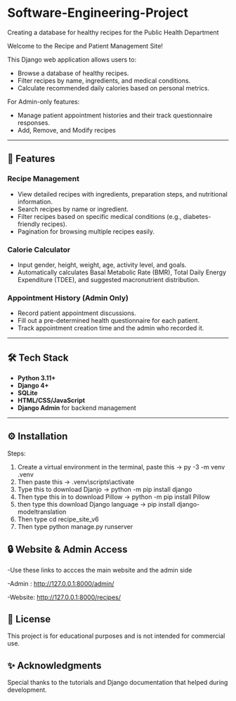 # Software-Engineering-Project
Creating a database for healthy recipes for the Public Health Department

Welcome to the Recipe and Patient Management Site!

This Django web application allows users to:
- Browse a database of healthy recipes.
- Filter recipes by name, ingredients, and medical conditions.
- Calculate recommended daily calories based on personal metrics.

For Admin-only features:
- Manage patient appointment histories and their track questionnaire responses.
- Add, Remove, and Modify recipes

---

## 🚀 Features

### Recipe Management
- View detailed recipes with ingredients, preparation steps, and nutritional information.
- Search recipes by name or ingredient.
- Filter recipes based on specific medical conditions (e.g., diabetes-friendly recipes).
- Pagination for browsing multiple recipes easily.

### Calorie Calculator
- Input gender, height, weight, age, activity level, and goals.
- Automatically calculates Basal Metabolic Rate (BMR), Total Daily Energy Expenditure (TDEE), and suggested macronutrient distribution.

### Appointment History (Admin Only)
- Record patient appointment discussions.
- Fill out a pre-determined health questionnaire for each patient.
- Track appointment creation time and the admin who recorded it.

---

## 🛠️ Tech Stack

- **Python 3.11+**
- **Django 4+**
- **SQLite** 
- **HTML/CSS/JavaScript** 
- **Django Admin** for backend management

---

## ⚙️ Installation

Steps: 

1) Create a virtual environment in the terminal, paste this -> py -3 -m venv .venv
2) Then paste this -> .venv\scripts\activate
3) Type this to download Djanjo -> python -m pip install django
4) Then type this in to download Pillow -> python -m pip install Pillow
5) then type this download Django language -> pip install django-modeltranslation
6) Then type cd recipe_site_v6
7) Then type python manage.py runserver

## 🔒 Website & Admin Access

-Use these links to accces the main website and the admin side

  -Admin : http://127.0.0.1:8000/admin/
  
  -Website: http://127.0.0.1:8000/recipes/


## 📜 License
This project is for educational purposes and is not intended for commercial use.

## ✨ Acknowledgments
Special thanks to the tutorials and Django documentation that helped during development.






